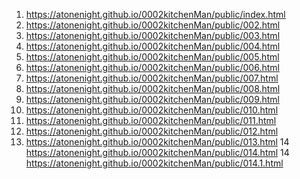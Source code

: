 <!-- https://github.com/AtOneNight/0002kitchenMan-->

1. <https://atonenight.github.io/0002kitchenMan/public/index.html>
2. <https://atonenight.github.io/0002kitchenMan/public/002.html>
3. <https://atonenight.github.io/0002kitchenMan/public/003.html>
4. <https://atonenight.github.io/0002kitchenMan/public/004.html>
5. <https://atonenight.github.io/0002kitchenMan/public/005.html>
6. <https://atonenight.github.io/0002kitchenMan/public/006.html>
7. <https://atonenight.github.io/0002kitchenMan/public/007.html>
8. <https://atonenight.github.io/0002kitchenMan/public/008.html>
9. <https://atonenight.github.io/0002kitchenMan/public/009.html>
10. <https://atonenight.github.io/0002kitchenMan/public/010.html>
11. <https://atonenight.github.io/0002kitchenMan/public/011.html>
12. <https://atonenight.github.io/0002kitchenMan/public/012.html>
13. <https://atonenight.github.io/0002kitchenMan/public/013.html>
14  <https://atonenight.github.io/0002kitchenMan/public/014.html>
14  <https://atonenight.github.io/0002kitchenMan/public/014.1.html>
